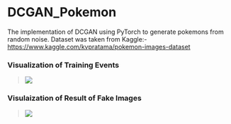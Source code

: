 # DCGAN_Pokemon
The implementation of DCGAN using PyTorch to generate pokemons from random noise. Dataset was taken from Kaggle:- https://www.kaggle.com/kvpratama/pokemon-images-dataset

### Visualization of Training Events 
>![](/training-phases.gif)
### Visulaization of Result of Fake Images
>![](/results.png)

